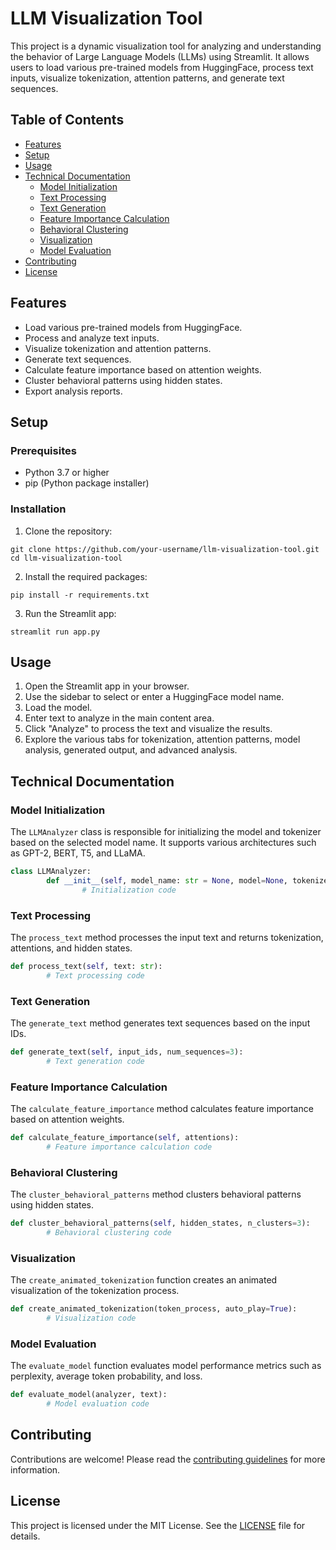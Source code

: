 # LLM Visualization Tool

This project is a dynamic visualization tool for analyzing and understanding the behavior of Large Language Models (LLMs) using Streamlit. It allows users to load various pre-trained models from HuggingFace, process text inputs, visualize tokenization, attention patterns, and generate text sequences.

## Table of Contents

- [Features](#features)
- [Setup](#setup)
- [Usage](#usage)
- [Technical Documentation](#technical-documentation)
    - [Model Initialization](#model-initialization)
    - [Text Processing](#text-processing)
    - [Text Generation](#text-generation)
    - [Feature Importance Calculation](#feature-importance-calculation)
    - [Behavioral Clustering](#behavioral-clustering)
    - [Visualization](#visualization)
    - [Model Evaluation](#model-evaluation)
- [Contributing](#contributing)
- [License](#license)

## Features

- Load various pre-trained models from HuggingFace.
- Process and analyze text inputs.
- Visualize tokenization and attention patterns.
- Generate text sequences.
- Calculate feature importance based on attention weights.
- Cluster behavioral patterns using hidden states.
- Export analysis reports.

## Setup

### Prerequisites

- Python 3.7 or higher
- pip (Python package installer)

### Installation

1. Clone the repository:

```shell
git clone https://github.com/your-username/llm-visualization-tool.git
cd llm-visualization-tool
```

2. Install the required packages:

```shell
pip install -r requirements.txt
```

3. Run the Streamlit app:

```shell
streamlit run app.py
```

## Usage

1. Open the Streamlit app in your browser.
2. Use the sidebar to select or enter a HuggingFace model name.
3. Load the model.
4. Enter text to analyze in the main content area.
5. Click "Analyze" to process the text and visualize the results.
6. Explore the various tabs for tokenization, attention patterns, model analysis, generated output, and advanced analysis.

## Technical Documentation

### Model Initialization

The `LLMAnalyzer` class is responsible for initializing the model and tokenizer based on the selected model name. It supports various architectures such as GPT-2, BERT, T5, and LLaMA.

```python
class LLMAnalyzer:
        def __init__(self, model_name: str = None, model=None, tokenizer=None):
                # Initialization code
```

### Text Processing

The `process_text` method processes the input text and returns tokenization, attentions, and hidden states.

```python
def process_text(self, text: str):
        # Text processing code
```

### Text Generation

The `generate_text` method generates text sequences based on the input IDs.

```python
def generate_text(self, input_ids, num_sequences=3):
        # Text generation code
```

### Feature Importance Calculation

The `calculate_feature_importance` method calculates feature importance based on attention weights.

```python
def calculate_feature_importance(self, attentions):
        # Feature importance calculation code
```

### Behavioral Clustering

The `cluster_behavioral_patterns` method clusters behavioral patterns using hidden states.

```python
def cluster_behavioral_patterns(self, hidden_states, n_clusters=3):
        # Behavioral clustering code
```

### Visualization

The `create_animated_tokenization` function creates an animated visualization of the tokenization process.

```python
def create_animated_tokenization(token_process, auto_play=True):
        # Visualization code
```

### Model Evaluation

The `evaluate_model` function evaluates model performance metrics such as perplexity, average token probability, and loss.

```python
def evaluate_model(analyzer, text):
        # Model evaluation code
```

## Contributing

Contributions are welcome! Please read the [contributing guidelines](CONTRIBUTING.md) for more information.

## License

This project is licensed under the MIT License. See the [LICENSE](LICENSE) file for details.
